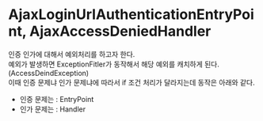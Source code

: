 AjaxLoginUrlAuthenticationEntryPoint, AjaxAccessDeniedHandler
==============================================================
인증 인가에 대해서 예외처리를 하고자 한다.     
예외가 발생하면 ExceptionFitler가 동작해서 해당 예외를 캐치하게 된다.(AccessDeindException)       
이때 인증 문제냐 인가 문제냐에 따라서 if 조건 처리가 달라지는데 동작은 아래와 같다.   

* 인증 문제는 : EntryPoint  
* 인가 문제는 : Handler 



